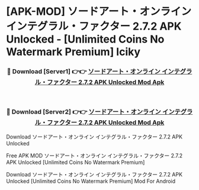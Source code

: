 # [APK-MOD] ソードアート・オンライン インテグラル・ファクター 2.7.2 APK Unlocked - [Unlimited Coins No Watermark Premium] lciky



<div align="center">
<h3>🔴 Download [Server1] 👉👉 <a href="https://momento.my/?title=ソードアート・オンライン_インテグラル・ファクター_2.7.2_APK_Unlocked">ソードアート・オンライン インテグラル・ファクター 2.7.2 APK Unlocked Mod Apk</a></h3><br>

<h3>🔴 Download [Server2] 👉👉 <a href="https://momento.my/?title=ソードアート・オンライン_インテグラル・ファクター_2.7.2_APK_Unlocked">ソードアート・オンライン インテグラル・ファクター 2.7.2 APK Unlocked Mod Apk</a></h3>
</div>



Download ソードアート・オンライン インテグラル・ファクター 2.7.2 APK Unlocked 

Free APK MOD ソードアート・オンライン インテグラル・ファクター 2.7.2 APK Unlocked [Unlimited Coins No Watermark Premium]

Download ソードアート・オンライン インテグラル・ファクター 2.7.2 APK Unlocked [Unlimited Coins No Watermark Premium] Mod For Android
